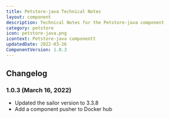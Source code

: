 ```yaml
---
title: Petstore-java Technical Notes
layout: component
description: Technical Notes for the Petstore-java component
category: petstore
icon: petstore-java.png
icontext: Petstore-java componentt
updatedDate: 2022-03-26
ComponentVersion: 1.0.3
---
```


## Changelog

### 1.0.3 (March 16, 2022)

* Updated the sailor version to 3.3.8
* Add a component pusher to Docker hub
